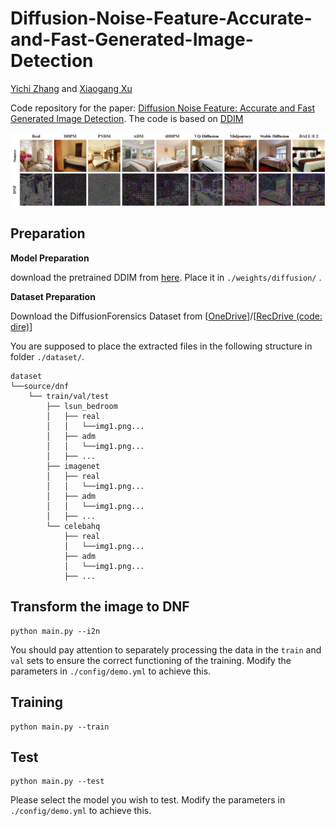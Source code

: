 # Diffusion-Noise-Feature-Accurate-and-Fast-Generated-Image-Detection

[Yichi Zhang](https://yichics.github.io/) and [Xiaogang Xu](https://xiaogang00.github.io/)

Code repository for the paper: [Diffusion Noise Feature: Accurate and Fast Generated Image Detection](https://arxiv.org/abs/2312.02625). The code is based on [DDIM](https://github.com/ermongroup/ddim)

![fig](fig/show.png)


## Preparation

**Model Preparation**

download the pretrained DDIM from [here](https://heibox.uni-heidelberg.de/f/f179d4f21ebc4d43bbfe/?dl=1). Place it in `./weights/diffusion/` .

**Dataset Preparation**

Download the DiffusionForensics Dataset from  [[OneDrive](https://mailustceducn-my.sharepoint.com/:f:/g/personal/zhendongwang_mail_ustc_edu_cn/EtKXrn4cjWtBi0H3v4j1ICsBKraCxnZiTWU4VzqRr0ilCw?e=trkgDR)]/[[RecDrive (code: dire)](https://rec.ustc.edu.cn/share/ec980150-4615-11ee-be0a-eb822f25e070)]

You are supposed to place the extracted files in the following structure in folder `./dataset/`.
```
dataset
└──source/dnf
    └── train/val/test
        ├── lsun_bedroom
        │   ├── real
        │   │   └──img1.png...
        │   ├── adm
        │   │   └──img1.png...
        │   ├── ...
        ├── imagenet
        │   ├── real
        │   │   └──img1.png...
        │   ├── adm
        │   │   └──img1.png...
        │   ├── ...
        └── celebahq
            ├── real
            │   └──img1.png...
            ├── adm
            │   └──img1.png...
            ├── ...

```

## Transform the image to DNF
```
python main.py --i2n
```
You should pay attention to separately processing the data in the `train` and `val` sets to ensure the correct functioning of the training. Modify the parameters in `./config/demo.yml` to achieve this.

## Training
```
python main.py --train
```

## Test
```
python main.py --test
```
Please select the model you wish to test. Modify the parameters in `./config/demo.yml` to achieve this.
